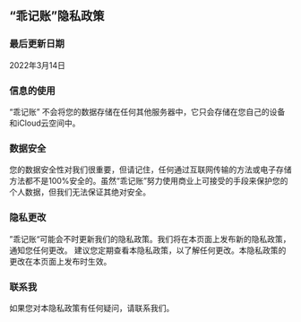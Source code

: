## “乖记账”隐私政策

### 最后更新日期
2022年3月14日

### 信息的使用
“乖记账” 不会将您的数据存储在任何其他服务器中，它只会存储在您自己的设备和iCloud云空间中。

### 数据安全
您的数据安全性对我们很重要，但请记住，任何通过互联网传输的方法或电子存储方法都不是100%安全的。虽然“乖记账”努力使用商业上可接受的手段来保护您的个人数据，但我们无法保证其绝对安全。

### 隐私更改
”乖记账“可能会不时更新我们的隐私政策。我们将在本页面上发布新的隐私政策，通知您任何更改。
建议您定期查看本隐私政策，以了解任何更改。本隐私政策的更改在本页面上发布时生效。

### 联系我
如果您对本隐私政策有任何疑问，请联系我们。
